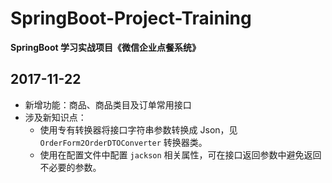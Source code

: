 # SpringBoot-Project-Training

**SpringBoot 学习实战项目《微信企业点餐系统》**
 
## 2017-11-22  

* 新增功能：商品、商品类目及订单常用接口
* 涉及新知识点：
     - 使用专有转换器将接口字符串参数转换成 Json，见 `OrderForm2OrderDTOConverter` 转换器类。
     - 使用在配置文件中配置 `jackson` 相关属性，可在接口返回参数中避免返回不必要的参数。
   